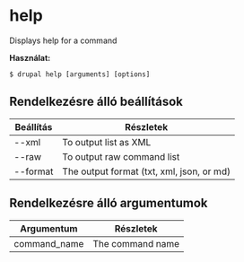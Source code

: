 # help
Displays help for a command

**Használat:**
```
$ drupal help [arguments] [options]
```

## Rendelkezésre álló beállítások
Beállítás | Részletek
-------|-------------
--xml | To output list as XML
--raw | To output raw command list
--format | The output format (txt, xml, json, or md)

## Rendelkezésre álló argumentumok
Argumentum | Részletek
---------|-------------
command_name | The command name
